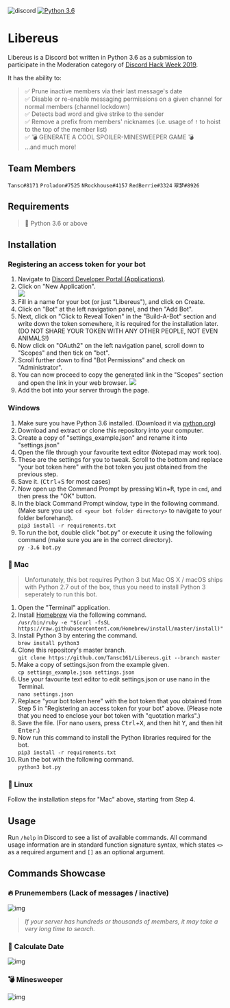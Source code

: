 ![discord](https://lihi1.cc/7CBE7)
[![Python 3.6](https://img.shields.io/badge/python-3.6-blue.svg)](https://www.python.org/downloads/release/python-360/)
# Libereus
Libereus is a Discord bot written in Python 3.6 as a submission to participate in the Moderation category of [Discord Hack Week 2019](https://blog.discordapp.com/discord-community-hack-week-build-and-create-alongside-us-6b2a7b7bba33).

It has the ability to:
> ✅ Prune inactive members via their last message's date  
> ✅ Disable or re-enable messaging permissions on a given channel for normal members (channel lockdown)  
> ✅ Detects bad word and give strike to the sender  
> ✅ Remove a prefix from members' nicknames (i.e. usage of `!` to hoist to the top of the member list)  
> ✅ 💣 GENERATE A COOL SPOILER-MINESWEEPER GAME 💣  
> ...and much more!

## Team Members
`Tansc#8171` `Proladon#7525` `NRockhouse#4157` `RedBerrie#3324` `翠梦#8926`

## Requirements
> 🐍 Python 3.6 or above

## Installation
### Registering an access token for your bot
1. Navigate to [Discord Developer Portal (Applications)](https://discordapp.com/developers/applications/).
1. Click on "New Application".  
![](https://i.imgur.com/5SSK14E.jpg)
1. Fill in a name for your bot (or just "Libereus"), and click on Create.
1. Click on "Bot" at the left navigation panel, and then "Add Bot".
1. Next, click on "Click to Reveal Token" in the "Build-A-Bot" section and write down the token somewhere, it is required for the installation later. (DO NOT SHARE YOUR TOKEN WITH ANY OTHER PEOPLE, NOT EVEN ANIMALS!)
1. Now click on "OAuth2" on the left navigation panel, scroll down to "Scopes" and then tick on "bot".
1. Scroll further down to find "Bot Permissions" and check on "Administrator".
1. You can now proceed to copy the generated link in the "Scopes" section and open the link in your web browser.
![](https://i.imgur.com/V5kwpNN.jpg)
1. Add the bot into your server through the page.

### Windows
1. Make sure you have Python 3.6 installed. (Download it via [python.org](https://python.org))
1. Download and extract or clone this repository into your computer.
1. Create a copy of "settings_example.json" and rename it into "settings.json"
1. Open the file through your favourite text editor (Notepad may work too).
1. These are the settings for you to tweak. Scroll to the bottom and replace "your bot token here" with the bot token you just obtained from the previous step.
1. Save it. (<kbd>Ctrl</kbd>+<kbd>S</kbd> for most cases)
1. Now open up the Command Prompt by pressing <kbd>Win</kbd>+<kbd>R</kbd>, type in `cmd`, and then press the "OK" button.
1. In the black Command Prompt window, type in the following command. (Make sure you use `cd <your bot folder directory>` to navigate to your folder beforehand).  
`pip3 install -r requirements.txt`
1. To run the bot, double click "bot.py" or execute it using the following command (make sure you are in the correct directory).  
`py -3.6 bot.py`

### 🍏 Mac
> Unfortunately, this bot requires Python 3 but Mac OS X / macOS ships with Python 2.7 out of the box, thus you need to install Python 3 seperately to run this bot.
1. Open the "Terminal" application.
1. Install [Homebrew](https://brew.sh/) via the following command.  
`/usr/bin/ruby -e "$(curl -fsSL https://raw.githubusercontent.com/Homebrew/install/master/install)"`
1. Install Python 3 by entering the command.  
`brew install python3`
1. Clone this repository's master branch.  
`git clone https://github.com/Tansc161/Libereus.git --branch master`
1. Make a copy of settings.json from the example given.  
`cp settings_example.json settings.json`
1. Use your favourite text editor to edit settings.json or use nano in the Terminal.  
`nano settings.json`
1. Replace "your bot token here" with the bot token that you obtained from Step 5 in "Registering an access token for your bot" above. (Please note that you need to enclose your bot token with "quotation marks".)
1. Save the file. (For nano users, press <kbd>Ctrl</kbd>+<kbd>X</kbd>, and then hit <kbd>Y</kbd>, and then hit <kbd>Enter</kbd>.)
1. Now run this command to install the Python libraries required for the bot.  
`pip3 install -r requirements.txt`
1. Run the bot with the following command.  
`python3 bot.py`

### 🐧 Linux
Follow the installation steps for "Mac" above, starting from Step 4.

## Usage
Run `/help` in Discord to see a list of available commands.
All command usage information are in standard function signature syntax, which states `<>` as a required argument and `[]` as an optional argument.

## Commands Showcase
### 🔥 Prunemembers (Lack of messages / inactive)
![img](https://i.imgur.com/laXxdgH.gif)

> _*If your server has hundreds or thousands of members, it may take a very long time to search.*_

### 📅 Calculate Date
![img](https://i.imgur.com/qpIsyDg.gif)

### 💣 Minesweeper
![img](https://i.imgur.com/dMtjlVw.jpg)

